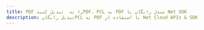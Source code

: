 ---title: PDF را به  تبدیل کنیدPDF، PCL به PDF مبدل رایگان یا Net SDKdescription: تبدیل رایگانPCL به PDF با استفاده از Net Cloud APIs & SDK همچنین اسناد PDF را در Cloud ایجاد، ویرایش و رندر کنید.---